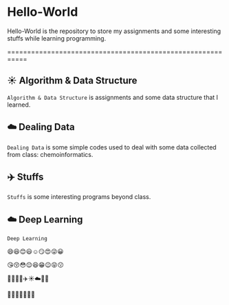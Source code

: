 # Hello-World
Hello-World is the repository to store my assignments and some interesting stuffs while learning programming.

===========================================================
## :sunny: Algorithm & Data Structure
`Algorithm & Data Structure` is assignments and some data structure that I learned.



## :cloud: Dealing Data
`Dealing Data` is some simple codes used to deal with some data collected from class: chemoinformatics.



## :airplane: Stuffs
`Stuffs` is some interesting programs beyond class.

## :cloud: Deep Learning
`Deep Learning`


:smile::laughing::blush::smiley::relaxed::smirk::heart_eyes::stuck_out_tongue_winking_eye::grinning:

:kissing_heart::kissing_closed_eyes::flushed::relieved::satisfied::grin::wink::stuck_out_tongue_closed_eyes::kissing:

:taxi::oncoming_taxi::articulated_lorry::bus::airplane::sunny::cloud::cactus::herb:

:bouquet::cherry_blossom::tulip::four_leaf_clover::rose::sunflower::hibiscus:
